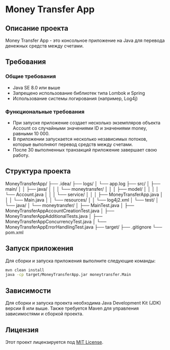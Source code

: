 # Money Transfer App

## Описание проекта
Money Transfer App - это консольное приложение на Java для перевода денежных средств между счетами.

## Требования

### Общие требования
- Java SE 8.0 или выше
- Запрещено использование библиотек типа Lombok и Spring
- Использование системы логирования (например, Log4j)

### Функциональные требования
- При запуске приложение создает несколько экземпляров объекта Account
со случайными значениями ID и значениями money, равными 10 000.
- В приложении запускается несколько независимых потоков, которые выполняют перевод средств между счетами.
- После 30 выполненных транзакций приложение завершает свою работу.

## Структура проекта



MoneyTransferApp/
├── .idea/
├── logs/
│   └── app.log
├── src/
│   ├── main/
│   │   ├── java/
│   │   │   └── moneytransfer/
│   │   │       ├── model/
│   │   │       │   └── Account.java
│   │   │       └── service/
│   │   │           ├── MoneyTransferApp.java
│   │   │           └── Main.java
│   │   └── resources/
│   │       └── log4j2.xml
│   └── test/
│       └── java/
│           └── moneytransfer/
│               ├── MainTest.java
│               ├── MoneyTransferAppAccountCreationTest.java
│               ├── MoneyTransferAppAdditionalTests.java
│               ├── MoneyTransferAppConcurrencyTest.java
│               └── MoneyTransferAppErrorHandlingTest.java
├── target/
├── .gitignore
└── pom.xml


## Запуск приложения

Для сборки и запуска приложения выполните следующие команды:

```bash
mvn clean install
java -cp target/MoneyTransferApp.jar moneytransfer.Main
```

## Зависимости

Для сборки и запуска проекта необходима Java Development Kit (JDK) версии 8 или выше. 
Также требуется Maven для управления зависимостями и сборкой проекта.

## Лицензия

Этот проект лицензируется под [MIT License](LICENSE).
